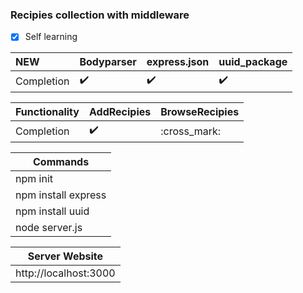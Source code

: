 ### Recipies collection with middleware

- [x] Self learning



NEW | Bodyparser | express.json| uuid_package
:------------ | :-------------| :-------------| :-------------
Completion| :heavy_check_mark: |  :heavy_check_mark:|  :heavy_check_mark:

Functionality | AddRecipies | BrowseRecipies 
:------------ | :------------- | :-------------
Completion| :heavy_check_mark:| :cross_mark:

| Commands |
| ---------------------|
|npm init|
|npm install express|
|npm install uuid|
|node server.js|

| Server Website|
| ---------------------|
|http://localhost:3000|

